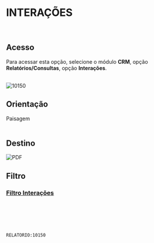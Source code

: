 # INTERAÇÕES
<br>

## Acesso
Para acessar esta opção, selecione o módulo **CRM**, opção **Relatórios/Consultas**, opção **Interações**.
<br>
<br>

![10150](https://raw.githubusercontent.com/netforcews/docs-siscom/master/relatorios/imagens/10150.png)
<br>

## Orientação
Paisagem   
<br>

## Destino
 ![PDF](https://raw.githubusercontent.com/netforcews/docs-siscom/master/relatorios/imagens/pdf-48.png)
<br>

## Filtro
### [Filtro Interações](/geral/rep-filtro-interacoes.md)
<br>
<br>
<br>
<br>

```RELATORIO:10150```
